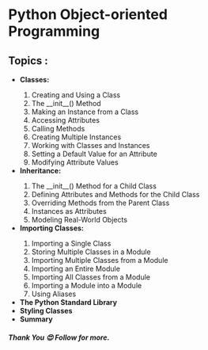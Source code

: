 # Python Object-oriented Programming
<h2>Topics :</h1>
<ul>
  <li> <b> Classes: </b> </li>
    <ol>
      <li> Creating and Using a Class </li>
      <li> The __init__() Method </li>
      <li> Making an Instance from a Class </li>
      <li> Accessing Attributes </li>
      <li> Calling Methods </li>
      <li> Creating Multiple Instances </li>
      <li> Working with Classes and Instances </li>
      <li> Setting a Default Value for an Attribute </li>
      <li> Modifying Attribute Values </li>
    </ol>
  <li> <b> Inheritance: </b> </li>
      <ol>
        <li> The __init__() Method for a Child Class </li>
        <li>Defining Attributes and Methods for the Child
Class </li>
        <li> Overriding Methods from the Parent Class </li>
        <li> Instances as Attributes </li>
        <li> Modeling Real-World Objects </li>
      </ol>
  <li> <b>Importing Classes: </b> </li>
    <ol>
      <li> Importing a Single Class </li>
      <li> Storing Multiple Classes in a Module </li>
      <li> Importing Multiple Classes from a Module </li>
      <li> Importing an Entire Module </li>
      <li> Importing All Classes from a Module </li>
      <li> Importing a Module into a Module </li>
      <li> Using Aliases </li>
    </ol>
  <li> <b> The Python Standard Library </b> </li>
  <li> <b> Styling Classes </b> </li>
  <li> <b> Summary </b> </li>
</ul>


<h5> Thank You 😍 Follow for more.</h5>
